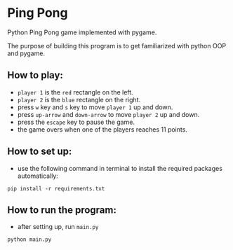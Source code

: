 # Ping Pong
Python Ping Pong game implemented with pygame.

The purpose of building this program is to get familiarized with python OOP and pygame.

How to play:
-
* `player 1` is the `red` rectangle on the left.
* `player 2` is the `blue` rectangle on the right.
* press `w` key and `s` key to move `player 1` up and down.
* press `up-arrow` and `down-arrow` to move `player 2` up and down.
* press the `escape` key to pause the game.
* the game overs when one of the players reaches 11 points.

How to set up:
-
* use the following command in terminal to install the required packages automatically:
```
pip install -r requirements.txt
```

How to run the program:
-
* after setting up, run `main.py`
```
python main.py
```
